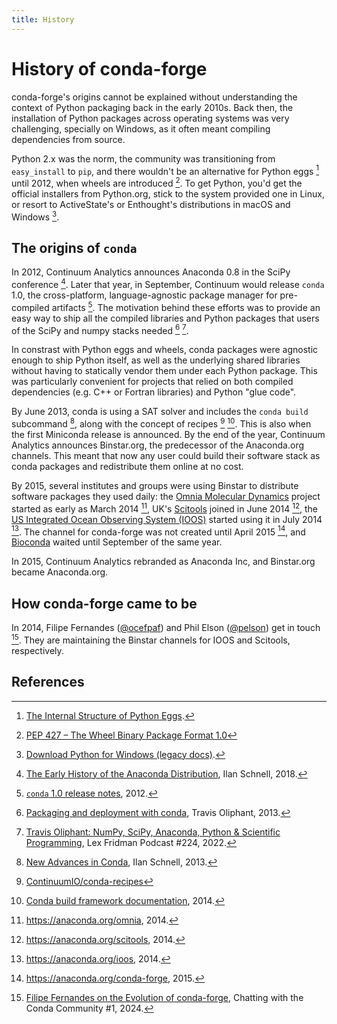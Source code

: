 ```yaml
---
title: History
---
```


# History of conda-forge

conda-forge's origins cannot be explained without understanding the context of Python packaging back in the early 2010s. Back then, the installation of Python packages across operating systems was very challenging, specially on Windows, as it often meant compiling dependencies from source.

Python 2.x was the norm, the community was transitioning from `easy_install` to `pip`, and there wouldn't be an alternative for Python eggs [^eggs] until 2012, when wheels are introduced [^wheels]. To get Python, you'd get the official installers from Python.org, stick to the system provided one in Linux, or resort to ActiveState's or Enthought's distributions in macOS and Windows [^legacy-python-downloads].

## The origins of `conda`

In 2012, Continuum Analytics announces Anaconda 0.8 in the SciPy conference [^anaconda-history]. Later that year, in September, Continuum would release `conda` 1.0, the cross-platform, language-agnostic package manager for pre-compiled artifacts [^conda-changelog-1.0]. The motivation behind these efforts was to provide an easy way to ship all the compiled libraries and Python packages that users of the SciPy and numpy stacks needed [^packaging-and-deployment-with-conda] [^lex-fridman-podcast].

In constrast with Python eggs and wheels, conda packages were agnostic enough to ship Python itself, as well as the underlying shared libraries without having to statically vendor them under each Python package. This was particularly convenient for projects that relied on both compiled dependencies (e.g. C++ or Fortran libraries) and Python "glue code".

By June 2013, conda is using a SAT solver and includes the `conda build` subcommand [^new-advances-in-conda], along with the concept of recipes [^conda-recipes-repo] [^early-conda-build-docs]. This is also when the first Miniconda release is announced. By the end of the year, Continuum Analytics announces Binstar.org, the predecessor of the Anaconda.org channels. This meant that now any user could build their software stack as conda packages and redistribute them online at no cost.

By 2015, several institutes and groups were using Binstar to distribute software packages they used daily: the [Omnia Molecular Dynamics](https://github.com/omnia-md) project started as early as March 2014 [^binstar-omnia], UK's [Scitools](https://scitools.org.uk/) joined in June 2014 [^binstar-scitools], the [US Integrated Ocean Observing System (IOOS)](http://www.ioos.noaa.gov/) started using it in July 2014 [^binstar-ioos]. The channel for conda-forge was not created until April 2015 [^binstar-conda-forge], and [Bioconda](https://anaconda.org/bioconda) waited until September of the same year.

In 2015, Continuum Analytics rebranded as Anaconda Inc, and Binstar.org became Anaconda.org.

## How conda-forge came to be

In 2014, Filipe Fernandes ([@ocefpaf](https://github.com/ocefpaf)) and Phil Elson ([@pelson](https://github.com/pelson)) get in touch [^chatting-ocefpaf]. They are maintaining the Binstar channels for IOOS and Scitools, respectively.

<!-- to be continued -->

## References

[^cgohlke-shutdown]: [Christoph Gohlke's Windows Wheels site is shutting down by the end of the month](https://www.reddit.com/r/Python/comments/vcaibq/christoph_gohlkes_windows_wheels_site_is_shutting/), 2022.
[^anaconda-history]: [The Early History of the Anaconda Distribution](http://ilan.schnell-web.net/prog/anaconda-history/), Ilan Schnell, 2018.
[^lex-fridman-podcast]: [Travis Oliphant: NumPy, SciPy, Anaconda, Python & Scientific Programming](https://www.youtube.com/watch?v=gFEE3w7F0ww&t=7596s), Lex Fridman Podcast #224, 2022.
[^conda-changelog-1.0]: [`conda` 1.0 release notes](https://github.com/conda/conda/blob/24.7.1/CHANGELOG.md#100-2012-09-06), 2012.
[^early-conda-build-docs]: [Conda build framework documentation](https://web.archive.org/web/20141006141927/http://conda.pydata.org/docs/build.html), 2014.
[^conda-recipes-repo]: [ContinuumIO/conda-recipes](https://github.com/conda-archive/conda-recipes)
[^packaging-and-deployment-with-conda]: [Packaging and deployment with conda](https://speakerdeck.com/teoliphant/packaging-and-deployment-with-conda), Travis Oliphant, 2013.
[^new-advances-in-conda]: [New Advances in Conda](https://web.archive.org/web/20140331190645/http://continuum.io/blog/new-advances-in-conda), Ilan Schnell, 2013.
[^binstar-scitools]: https://anaconda.org/scitools, 2014.
[^binstar-ioos]: https://anaconda.org/ioos, 2014.
[^binstar-omnia]: https://anaconda.org/omnia, 2014.
[^binstar-conda-forge]: https://anaconda.org/conda-forge, 2015.
[^chatting-ocefpaf]: [Filipe Fernandes on the Evolution of conda-forge](https://www.youtube.com/watch?v=U2oa_RLbTVA), Chatting with the Conda Community #1, 2024.
[^wheels]: [PEP 427 – The Wheel Binary Package Format 1.0](https://peps.python.org/pep-0427/)
[^eggs]: [The Internal Structure of Python Eggs](https://setuptools.pypa.io/en/latest/deprecated/python_eggs.html).
[^legacy-python-downloads]: [Download Python for Windows (legacy docs)](https://legacy.python.org/download/windows/).
